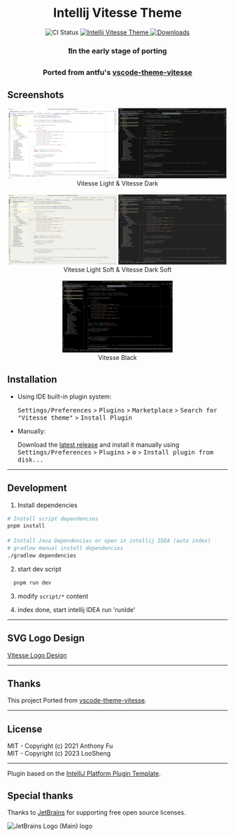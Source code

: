<!-- Plugin description -->
<h1 align="center">Intellij Vitesse Theme</h1>

<p align="center">
<img src="https://github.com/loosheng/intellij-vitesse-theme/workflows/Build/badge.svg" alt="CI Status" />
<a href="https://plugins.jetbrains.com/plugin/com.github.loosheng.intellijvitessetheme">
<img src="https://img.shields.io/jetbrains/plugin/v/com.github.loosheng.intellijvitessetheme.svg" alt="Intellij Vitesse Theme" />
</a>
<a href="https://plugins.jetbrains.com/plugin/com.github.loosheng.intellijvitessetheme">
<img src="https://img.shields.io/jetbrains/plugin/d/com.github.loosheng.intellijvitessetheme.svg" alt="Downloads" />
</a>
</p>

<h3 align="center">❗In the early stage of porting</h3>
<h3 align="center"> Ported from antfu's <a href="https://github.com/antfu/vscode-theme-vitesse">
vscode-theme-vitesse</a></h3>

<!-- Plugin description end -->

## Screenshots

<div align="center">
  <img width="49%" src="./images/light.png"  alt="Vitesse light"/>
  <img width="49%" src="./images/dark.png" alt="Vitesse dark" />
</div>
<div align="center">Vitesse Light & Vitesse Dark</div>
<br />
<div align="center">
 <img width="49%" src="./images/light.soft.png" alt="Vitesse Light Soft" />
 <img width="49%" src="./images/dark.soft.png" alt="Vitesse Dark Soft" />
</div>
<div align="center">Vitesse Light Soft & Vitesse Dark Soft</div>
<br />
<div align="center">
  <img width="50%" src="./images/black.png" />
  <div align="center">Vitesse Black</div>  
</div>

## Installation

- Using IDE built-in plugin system:

  <kbd>Settings/Preferences</kbd> > <kbd>Plugins</kbd> > <kbd>Marketplace</kbd> > <kbd>Search for "Vitesse
  theme"</kbd> >
  <kbd>Install Plugin</kbd>

- Manually:

  Download the [latest release](https://github.com/loosheng/intellij-vitesse-theme/releases/latest) and install it
  manually using
  <kbd>Settings/Preferences</kbd> > <kbd>Plugins</kbd> > <kbd>⚙️</kbd> > <kbd>Install plugin from disk...</kbd>

---
## Development

1. Install dependencies

```bash
# Install script dependencies
pnpm install

# Install Java Dependencies or open in intellij IDEA (auto index)
# gradlew manual install dependencies
./gradlew dependencies

```

2. start dev script

```bash
  pnpm run dev
```

3. modify `script/*` content

4. index done, start intellij IDEA run 'runIde'

---

## SVG Logo Design

[Vitesse Logo Design](https://mastergo.com/goto/pDDCTgJo?file=90290510852665)

---

## Thanks

This project Ported from [vscode-theme-vitesse](https://github.com/antfu/vscode-theme-vitesse).

---
## License
MIT - Copyright (c) 2021 Anthony Fu <br>
MIT - Copyright (c) 2023 LooSheng

---
Plugin based on the [IntelliJ Platform Plugin Template][template].

[template]: https://github.com/JetBrains/intellij-platform-plugin-template

[docs:plugin-description]: https://plugins.jetbrains.com/docs/intellij/plugin-user-experience.html#plugin-description-and-presentation

## Special thanks

Thanks to [JetBrains](https://www.jetbrains.com/?from=intellij-vitesse-theme) for supporting free open source licenses.

![JetBrains Logo (Main) logo](https://resources.jetbrains.com/storage/products/company/brand/logos/jb_beam.svg)
